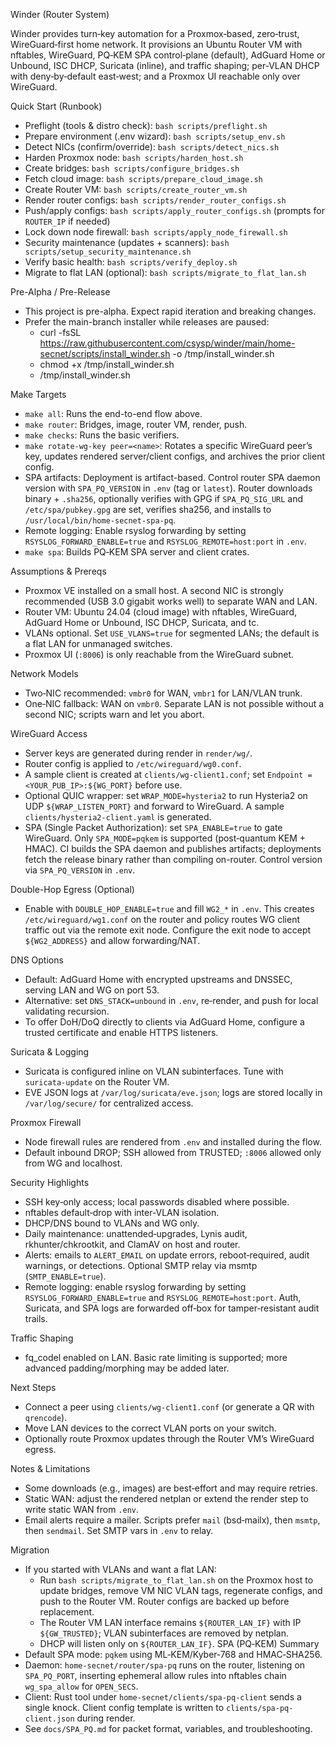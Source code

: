 Winder (Router System)

Winder provides turn‑key automation for a Proxmox‑based, zero‑trust, WireGuard‑first home network. It provisions an Ubuntu Router VM with nftables, WireGuard, PQ‑KEM SPA control‑plane (default), AdGuard Home or Unbound, ISC DHCP, Suricata (inline), and traffic shaping; per‑VLAN DHCP with deny‑by‑default east‑west; and a Proxmox UI reachable only over WireGuard.

Quick Start (Runbook)
- Preflight (tools & distro check): `bash scripts/preflight.sh`
- Prepare environment (.env wizard): `bash scripts/setup_env.sh`
- Detect NICs (confirm/override): `bash scripts/detect_nics.sh`
- Harden Proxmox node: `bash scripts/harden_host.sh`
- Create bridges: `bash scripts/configure_bridges.sh`
- Fetch cloud image: `bash scripts/prepare_cloud_image.sh`
- Create Router VM: `bash scripts/create_router_vm.sh`
- Render router configs: `bash scripts/render_router_configs.sh`
- Push/apply configs: `bash scripts/apply_router_configs.sh` (prompts for `ROUTER_IP` if needed)
- Lock down node firewall: `bash scripts/apply_node_firewall.sh`
- Security maintenance (updates + scanners): `bash scripts/setup_security_maintenance.sh`
- Verify basic health: `bash scripts/verify_deploy.sh`
- Migrate to flat LAN (optional): `bash scripts/migrate_to_flat_lan.sh`

Pre-Alpha / Pre-Release
- This project is pre-alpha. Expect rapid iteration and breaking changes.
- Prefer the main-branch installer while releases are paused:
  - curl -fsSL https://raw.githubusercontent.com/csysp/winder/main/home-secnet/scripts/install_winder.sh -o /tmp/install_winder.sh
  - chmod +x /tmp/install_winder.sh
  - /tmp/install_winder.sh

Make Targets
- `make all`: Runs the end-to-end flow above.
- `make router`: Bridges, image, router VM, render, push.
- `make checks`: Runs the basic verifiers.
- `make rotate-wg-key peer=<name>`: Rotates a specific WireGuard peer’s key, updates rendered server/client configs, and archives the prior client config.
- SPA artifacts: Deployment is artifact-based. Control router SPA daemon version with `SPA_PQ_VERSION` in `.env` (tag or `latest`). Router downloads binary + `.sha256`, optionally verifies with GPG if `SPA_PQ_SIG_URL` and `/etc/spa/pubkey.gpg` are set, verifies sha256, and installs to `/usr/local/bin/home-secnet-spa-pq`.
- Remote logging: Enable rsyslog forwarding by setting `RSYSLOG_FORWARD_ENABLE=true` and `RSYSLOG_REMOTE=host:port` in `.env`.
- `make spa`: Builds PQ‑KEM SPA server and client crates.

Assumptions & Prereqs
- Proxmox VE installed on a small host. A second NIC is strongly recommended (USB 3.0 gigabit works well) to separate WAN and LAN.
- Router VM: Ubuntu 24.04 (cloud image) with nftables, WireGuard, AdGuard Home or Unbound, ISC DHCP, Suricata, and tc.
- VLANs optional. Set `USE_VLANS=true` for segmented LANs; the default is a flat LAN for unmanaged switches.
- Proxmox UI (`:8006`) is only reachable from the WireGuard subnet.

Network Models
- Two‑NIC recommended: `vmbr0` for WAN, `vmbr1` for LAN/VLAN trunk.
- One‑NIC fallback: WAN on `vmbr0`. Separate LAN is not possible without a second NIC; scripts warn and let you abort.

WireGuard Access
- Server keys are generated during render in `render/wg/`.
- Router config is applied to `/etc/wireguard/wg0.conf`.
- A sample client is created at `clients/wg-client1.conf`; set `Endpoint = <YOUR_PUB_IP>:${WG_PORT}` before use.
- Optional QUIC wrapper: set `WRAP_MODE=hysteria2` to run Hysteria2 on UDP `${WRAP_LISTEN_PORT}` and forward to WireGuard. A sample `clients/hysteria2-client.yaml` is generated.
- SPA (Single Packet Authorization): set `SPA_ENABLE=true` to gate WireGuard. Only `SPA_MODE=pqkem` is supported (post‑quantum KEM + HMAC). CI builds the SPA daemon and publishes artifacts; deployments fetch the release binary rather than compiling on-router. Control version via `SPA_PQ_VERSION` in `.env`.

Double-Hop Egress (Optional)
- Enable with `DOUBLE_HOP_ENABLE=true` and fill `WG2_*` in `.env`. This creates `/etc/wireguard/wg1.conf` on the router and policy routes WG client traffic out via the remote exit node. Configure the exit node to accept `${WG2_ADDRESS}` and allow forwarding/NAT.

DNS Options
- Default: AdGuard Home with encrypted upstreams and DNSSEC, serving LAN and WG on port 53.
- Alternative: set `DNS_STACK=unbound` in `.env`, re‑render, and push for local validating recursion.
- To offer DoH/DoQ directly to clients via AdGuard Home, configure a trusted certificate and enable HTTPS listeners.

Suricata & Logging
- Suricata is configured inline on VLAN subinterfaces. Tune with `suricata-update` on the Router VM.
- EVE JSON logs at `/var/log/suricata/eve.json`; logs are stored locally in `/var/log/secure/` for centralized access.

Proxmox Firewall
- Node firewall rules are rendered from `.env` and installed during the flow.
- Default inbound DROP; SSH allowed from TRUSTED; `:8006` allowed only from WG and localhost.

Security Highlights
- SSH key‑only access; local passwords disabled where possible.
- nftables default‑drop with inter‑VLAN isolation.
- DHCP/DNS bound to VLANs and WG only.
- Daily maintenance: unattended‑upgrades, Lynis audit, rkhunter/chkrootkit, and ClamAV on host and router.
- Alerts: emails to `ALERT_EMAIL` on update errors, reboot‑required, audit warnings, or detections. Optional SMTP relay via msmtp (`SMTP_ENABLE=true`).
- Remote logging: enable rsyslog forwarding by setting `RSYSLOG_FORWARD_ENABLE=true` and `RSYSLOG_REMOTE=host:port`. Auth, Suricata, and SPA logs are forwarded off‑box for tamper‑resistant audit trails.

Traffic Shaping
- fq_codel enabled on LAN. Basic rate limiting is supported; more advanced padding/morphing may be added later.

Next Steps
- Connect a peer using `clients/wg-client1.conf` (or generate a QR with `qrencode`).
- Move LAN devices to the correct VLAN ports on your switch.
- Optionally route Proxmox updates through the Router VM’s WireGuard egress.

Notes & Limitations
- Some downloads (e.g., images) are best‑effort and may require retries.
- Static WAN: adjust the rendered netplan or extend the render step to write static WAN from `.env`.
- Email alerts require a mailer. Scripts prefer `mail` (bsd‑mailx), then `msmtp`, then `sendmail`. Set SMTP vars in `.env` to relay.

Migration
- If you started with VLANs and want a flat LAN:
  - Run `bash scripts/migrate_to_flat_lan.sh` on the Proxmox host to update bridges, remove VM NIC VLAN tags, regenerate configs, and push to the Router VM. Router configs are backed up before replacement.
  - The Router VM LAN interface remains `${ROUTER_LAN_IF}` with IP `${GW_TRUSTED}`; VLAN subinterfaces are removed by netplan.
  - DHCP will listen only on `${ROUTER_LAN_IF}`.
SPA (PQ‑KEM) Summary
- Default SPA mode: `pqkem` using ML‑KEM/Kyber‑768 and HMAC‑SHA256.
- Daemon: `home-secnet/router/spa-pq` runs on the router, listening on `SPA_PQ_PORT`, inserting ephemeral allow rules into nftables chain `wg_spa_allow` for `OPEN_SECS`.
- Client: Rust tool under `home-secnet/clients/spa-pq-client` sends a single knock. Client config template is written to `clients/spa-pq-client.json` during render.
- See `docs/SPA_PQ.md` for packet format, variables, and troubleshooting.
